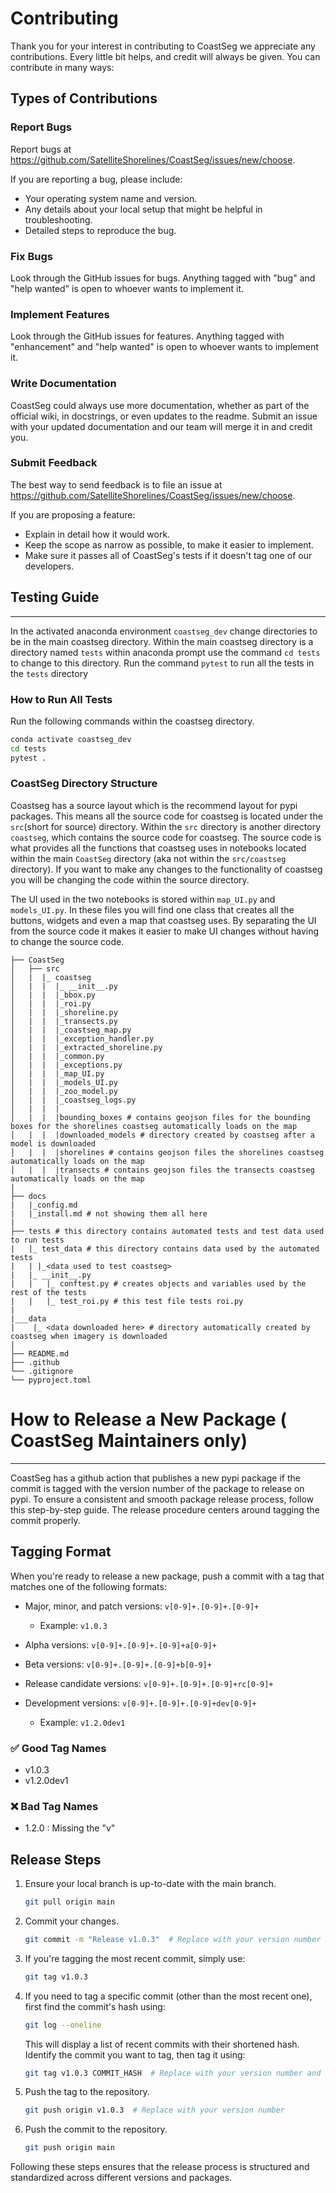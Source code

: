 # Contributing

Thank you for your interest in contributing to CoastSeg we appreciate any contributions. Every
little bit helps, and credit will always be given.
You can contribute in many ways:

## Types of Contributions

### Report Bugs

Report bugs at <https://github.com/SatelliteShorelines/CoastSeg/issues/new/choose>.

If you are reporting a bug, please include:

- Your operating system name and version.
- Any details about your local setup that might be helpful in troubleshooting.
- Detailed steps to reproduce the bug.

### Fix Bugs

Look through the GitHub issues for bugs. Anything tagged with "bug" and "help wanted" is open to whoever wants to implement it.

### Implement Features

Look through the GitHub issues for features. Anything tagged with "enhancement" and "help wanted" is open to whoever wants to implement it.

### Write Documentation

CoastSeg could always use more documentation, whether as part of the official wiki, in docstrings, or even updates to the readme. Submit an issue with your updated documentation and our team will merge it in and credit you.

### Submit Feedback

The best way to send feedback is to file an issue at <https://github.com/SatelliteShorelines/CoastSeg/issues/new/choose>.

If you are proposing a feature:

- Explain in detail how it would work.
- Keep the scope as narrow as possible, to make it easier to implement.
- Make sure it passes all of CoastSeg's tests if it doesn't tag one of our developers.

## Testing Guide

---

In the activated anaconda environment `coastseg_dev` change directories to be in the main coastseg directory. Within the main coastseg directory is a directory named `tests` within anaconda prompt use the command `cd tests` to change to this directory. Run the command `pytest` to run all the tests in the `tests` directory

### How to Run All Tests

Run the following commands within the coastseg directory.

```bash
conda activate coastseg_dev
cd tests
pytest .
```

### CoastSeg Directory Structure

Coastseg has a source layout which is the recommend layout for pypi packages. This means all the source code for coastseg is located under the `src`(short for source) directory. Within the `src` directory is another directory `coastseg`, which contains the source code for coastseg. The source code is what provides all the functions that coastseg uses in notebooks located within the main `CoastSeg` directory (aka not within the `src/coastseg` directory). If you want to make any changes to the functionality of coastseg you will be changing the code within the source directory.

The UI used in the two notebooks is stored within `map_UI.py` and `models_UI.py`. In these files you will find one class that creates all the buttons, widgets and even a map that coastseg uses. By separating the UI from the source code it makes it easier to make UI changes without having to change the source code.

```
├── CoastSeg
│   ├── src
│   |  |_ coastseg
│   |  |  |_ __init__.py
│   |  |  |_bbox.py
│   |  |  |_roi.py
│   |  |  |_shoreline.py
│   |  |  |_transects.py
│   |  |  |_coastseg_map.py
│   |  |  |_exception_handler.py
│   |  |  |_extracted_shoreline.py
│   |  |  |_common.py
│   |  |  |_exceptions.py
│   |  |  |_map_UI.py
│   |  |  |_models_UI.py
│   |  |  |_zoo_model.py
│   |  |  |_coastseg_logs.py
│   |  |  |
│   |  |  |bounding_boxes # contains geojson files for the bounding boxes for the shorelines coastseg automatically loads on the map
│   |  |  |downloaded_models # directory created by coastseg after a model is downloaded
│   |  |  |shorelines # contains geojson files the shorelines coastseg automatically loads on the map
│   |  |  |transects # contains geojson files the transects coastseg automatically loads on the map
|
├── docs
|   |_config.md
|   |_install.md # not showing them all here
|
├── tests # this directory contains automated tests and test data used to run tests
|   |_ test_data # this directory contains data used by the automated tests
|   | |_<data used to test coastseg>
|   |_ __init__.py
|   |   |_ conftest.py # creates objects and variables used by the rest of the tests
|   |   |_ test_roi.py # this test file tests roi.py
|
|___data
|    |_ <data downloaded here> # directory automatically created by coastseg when imagery is downloaded
|
├── README.md
├── .github
└── .gitignore
└── pyproject.toml

```

# How to Release a New Package ( CoastSeg Maintainers only)

---

CoastSeg has a github action that publishes a new pypi package if the commit is tagged with the version number of the package to release on pypi.
To ensure a consistent and smooth package release process, follow this step-by-step guide. The release procedure centers around tagging the commit properly.

## Tagging Format

When you're ready to release a new package, push a commit with a tag that matches one of the following formats:

- Major, minor, and patch versions: `v[0-9]+.[0-9]+.[0-9]+`

  - Example: `v1.0.3`

- Alpha versions: `v[0-9]+.[0-9]+.[0-9]+a[0-9]+`

- Beta versions: `v[0-9]+.[0-9]+.[0-9]+b[0-9]+`

- Release candidate versions: `v[0-9]+.[0-9]+.[0-9]+rc[0-9]+`

- Development versions: `v[0-9]+.[0-9]+.[0-9]+dev[0-9]+`
  - Example: `v1.2.0dev1`

### ✅ Good Tag Names

- v1.0.3
- v1.2.0dev1

### ❌ Bad Tag Names

- 1.2.0 : Missing the "v"

## Release Steps

1. Ensure your local branch is up-to-date with the main branch.

   ```bash
   git pull origin main
   ```

2. Commit your changes.

   ```bash
   git commit -m "Release v1.0.3"  # Replace with your version number
   ```

3. If you're tagging the most recent commit, simply use:

   ```bash
   git tag v1.0.3
   ```

4. If you need to tag a specific commit (other than the most recent one), first find the commit's hash using:

   ```bash
   git log --oneline
   ```

   This will display a list of recent commits with their shortened hash. Identify the commit you want to tag, then tag it using:

   ```bash
   git tag v1.0.3 COMMIT_HASH  # Replace with your version number and the appropriate commit hash
   ```

5. Push the tag to the repository.

   ```bash
   git push origin v1.0.3  # Replace with your version number
   ```

6. Push the commit to the repository.

   ```bash
   git push origin main
   ```

Following these steps ensures that the release process is structured and standardized across different versions and packages.
